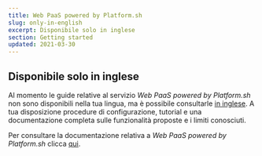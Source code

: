 ```yaml
---
title: Web PaaS powered by Platform.sh
slug: only-in-english
excerpt: Disponibile solo in inglese
section: Getting started
updated: 2021-03-30
---
```


## Disponibile solo in inglese

Al momento le guide relative al servizio *Web PaaS powered by Platform.sh* non sono disponibili nella tua lingua, ma è possibile consultarle [in inglese](https://docs.ovh.com/gb/en/web-paas/).
 A tua disposizione procedure di configurazione, tutorial e una documentazione completa sulle funzionalità proposte e i limiti conosciuti. 

Per consultare la documentazione relativa a *Web PaaS powered by Platform.sh* clicca [qui](https://docs.ovh.com/gb/en/web-paas/).